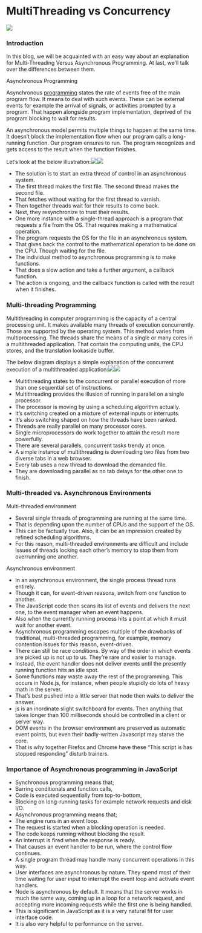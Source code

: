 # MultiThreading vs Concurrency



![](https://miro.medium.com/max/1400/0*IIj5Bhm0m2QD8KbU.png)

### Introduction <a id="bfc5"></a>

In this blog, we will be acquainted with an easy way about an explanation for Multi-Threading Versus Asynchronous Programming. At last, we’ll talk over the differences between them.

Asynchronous Programming

Asynchronous [programming](https://www.technologiesinindustry4.com/application-programming-interface-api-in-cloud-computing/) states the rate of events free of the main program flow. It means to deal with such events. These can be external events for example the arrival of signals, or activities prompted by a program. That happen alongside program implementation, deprived of the program blocking to wait for results.

An asynchronous model permits multiple things to happen at the same time. It doesn’t block the implementation flow when our program calls a long-running function. Our program ensures to run. The program recognizes and gets access to the result when the function finishes.

Let’s look at the below illustration:![](https://miro.medium.com/max/60/0*vX7CQEAgYJ0KKIw_.png?q=20)![](https://miro.medium.com/max/700/0*vX7CQEAgYJ0KKIw_.png)

* The solution is to start an extra thread of control in an asynchronous system.
* The first thread makes the first file. The second thread makes the second file.
* That fetches without waiting for the first thread to varnish.
* Then together threads wait for their results to come back.
* Next, they resynchronize to trust their results.
* One more instance with a single-thread approach is a program that requests a file from the OS. That requires making a mathematical operation.
* The program requests the OS for the file in an asynchronous system.
* That gives back the control to the mathematical operation to be done on the CPU. Though waiting for the file.
* The individual method to asynchronous programming is to make functions.
* That does a slow action and take a further argument, a callback function.
* The action is ongoing, and the callback function is called with the result when it finishes.

### Multi-threading Programming <a id="ddc1"></a>

Multithreading in computer programming is the capacity of a central processing unit. It makes available many threads of execution concurrently. Those are supported by the operating system. This method varies from multiprocessing. The threads share the means of a single or many cores in a multithreaded application. That contain the computing units, the CPU stores, and the translation lookaside buffer.

The below diagram displays a simple explanation of the concurrent execution of a multithreaded application:![](https://miro.medium.com/max/60/0*FOD_35FfbwsXnnx6.png?q=20)![](https://miro.medium.com/max/700/0*FOD_35FfbwsXnnx6.png)

* Multithreading states to the concurrent or parallel execution of more than one sequential set of instructions.
* Multithreading provides the illusion of running in parallel on a single processor.
* The processor is moving by using a scheduling algorithm actually.
* It’s switching created on a mixture of external inputs or interrupts.
* It’s also switching shaped on how the threads have been ranked.
* Threads are really parallel on many processor cores.
* Single microprocessors do work together to attain the result more powerfully.
* There are several parallels, concurrent tasks trendy at once.
* A simple instance of multithreading is downloading two files from two diverse tabs in a web browser.
* Every tab uses a new thread to download the demanded file.
* They are downloading parallel as no tab delays for the other one to finish.

### Multi-threaded vs. Asynchronous Environments <a id="74e8"></a>

Multi-threaded environment

* Several single threads of programming are running at the same time.
* That is depending upon the number of CPUs and the support of the OS.
* This can be factually true. Also, it can be an impression created by refined scheduling algorithms.
* For this reason, multi-threaded environments are difficult and include issues of threads locking each other’s memory to stop them from overrunning one another.

Asynchronous environment

* In an asynchronous environment, the single process thread runs entirely.
* Though it can, for event-driven reasons, switch from one function to another.
* The JavaScript code then scans its list of events and delivers the next one, to the event manager when an event happens.
* Also when the currently running process hits a point at which it must wait for another event.
* Asynchronous programming escapes multiple of the drawbacks of traditional, multi-threaded programming, for example, memory contention issues for this reason, event-driven.
* There can still be race conditions. By way of the order in which events are picked up is not up to us. They’re rare and easier to manage.
* Instead, the event handler does not deliver events until the presently running function hits an idle spot.
* Some functions may waste away the rest of the programming. This occurs in Node.js, for instance, when people stupidly do lots of heavy math in the server.
* That’s best pushed into a little server that node then waits to deliver the answer.
* js is an inordinate slight switchboard for events. Then anything that takes longer than 100 milliseconds should be controlled in a client or server way.
* DOM events in the browser environment are preserved as automatic event points, but even their badly-written Javascript may starve the core.
* That is why together Firefox and Chrome have these “This script is has stopped responding” disturb trainers.

### Importance of Asynchronous programming in JavaScript <a id="eec6"></a>

* Synchronous programming means that;
* Barring conditionals and function calls,
* Code is executed sequentially from top-to-bottom,
* Blocking on long-running tasks for example network requests and disk I/O.
* Asynchronous programming means that;
* The engine runs in an event loop.
* The request is started when a blocking operation is needed.
* The code keeps running without blocking the result.
* An interrupt is fired when the response is ready.
* That causes an event handler to be run, where the control flow continues.
* A single program thread may handle many concurrent operations in this way.
* User interfaces are asynchronous by nature. They spend most of their time waiting for user input to interrupt the event loop and activate event handlers.
* Node is asynchronous by default. It means that the server works in much the same way, coming up in a loop for a network request, and accepting more incoming requests while the first one is being handled.
* This is significant in JavaScript as it is a very natural fit for user interface code.
* It is also very helpful to performance on the server.

